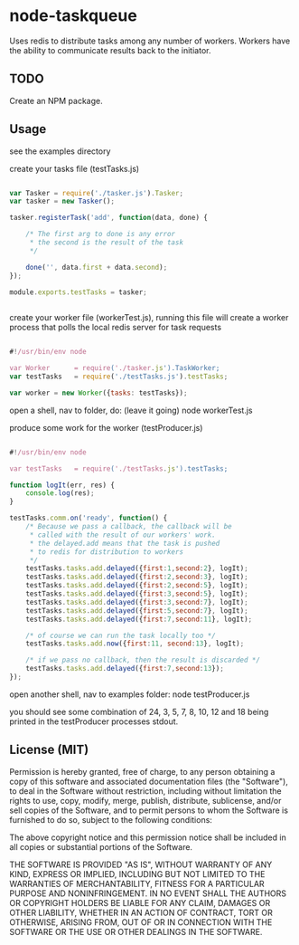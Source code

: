 node-taskqueue
==============

Uses redis to distribute tasks among any number of workers. Workers have the ability to communicate results back to the initiator.

## TODO
Create an NPM package.

## Usage

see the examples directory

create your tasks file (testTasks.js)
```js

var Tasker = require('./tasker.js').Tasker;
var tasker = new Tasker();

tasker.registerTask('add', function(data, done) {

    /* The first arg to done is any error
     * the second is the result of the task
     */

    done('', data.first + data.second);
});

module.exports.testTasks = tasker;
    
```

create your worker file (workerTest.js), running this file will create a worker process that polls the local redis server for task requests
```js

#!/usr/bin/env node

var Worker      = require('./tasker.js').TaskWorker;
var testTasks   = require('./testTasks.js').testTasks;

var worker = new Worker({tasks: testTasks});

```

open a shell, nav to folder, do: (leave it going)
    node workerTest.js

produce some work for the worker (testProducer.js)
```js

#!/usr/bin/env node

var testTasks   = require('./testTasks.js').testTasks;

function logIt(err, res) {
    console.log(res);
}    

testTasks.comm.on('ready', function() {
    /* Because we pass a callback, the callback will be
     * called with the result of our workers' work.
     * the delayed.add means that the task is pushed
     * to redis for distribution to workers
     */
    testTasks.tasks.add.delayed({first:1,second:2}, logIt);
    testTasks.tasks.add.delayed({first:2,second:3}, logIt);
    testTasks.tasks.add.delayed({first:2,second:5}, logIt);
    testTasks.tasks.add.delayed({first:3,second:5}, logIt);
    testTasks.tasks.add.delayed({first:3,second:7}, logIt);
    testTasks.tasks.add.delayed({first:5,second:7}, logIt);
    testTasks.tasks.add.delayed({first:7,second:11}, logIt);

    /* of course we can run the task locally too */
    testTasks.tasks.add.now({first:11, second:13}, logIt);

    /* if we pass no callback, then the result is discarded */
    testTasks.tasks.add.delayed({first:7,second:13});
});
```

open another shell, nav to examples folder:
    node testProducer.js


you should see some combination of 24, 3, 5, 7, 8, 10, 12 and 18 being printed in the testProducer processes stdout.

## License (MIT)

Permission is hereby granted, free of charge, to any person obtaining a copy of this software and associated documentation files (the "Software"), to deal in the Software without restriction, including without limitation the rights to use, copy, modify, merge, publish, distribute, sublicense, and/or sell copies of the Software, and to permit persons to whom the Software is furnished to do so, subject to the following conditions:

The above copyright notice and this permission notice shall be included in all copies or substantial portions of the Software.

THE SOFTWARE IS PROVIDED "AS IS", WITHOUT WARRANTY OF ANY KIND, EXPRESS OR IMPLIED, INCLUDING BUT NOT LIMITED TO THE WARRANTIES OF MERCHANTABILITY, FITNESS FOR A PARTICULAR PURPOSE AND NONINFRINGEMENT. IN NO EVENT SHALL THE AUTHORS OR COPYRIGHT HOLDERS BE LIABLE FOR ANY CLAIM, DAMAGES OR OTHER LIABILITY, WHETHER IN AN ACTION OF CONTRACT, TORT OR OTHERWISE, ARISING FROM, OUT OF OR IN CONNECTION WITH THE SOFTWARE OR THE USE OR OTHER DEALINGS IN THE SOFTWARE.

